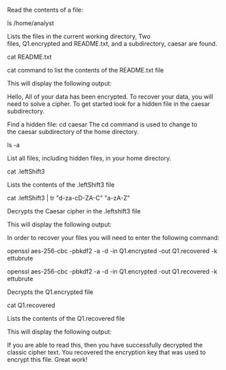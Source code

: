 Read the contents of a file:

ls /home/analyst

Lists the files in the current working directory, Two files, Q1.encrypted and README.txt, and a subdirectory, caesar are found.

cat README.txt

cat command to list the contents of the README.txt file

This will display the following output:

Hello,
All of your data has been encrypted. To recover your data, you will need to solve a cipher. To get started look for a hidden file in the caesar subdirectory.

Find a hidden file:
cd caesar
The cd command is used to change to the caesar subdirectory of the home directory.

ls -a

List all files, including hidden files, in your home directory.

cat .leftShift3

Lists the contents of the .leftShift3 file

cat .leftShift3 | tr "d-za-cD-ZA-C" "a-zA-Z"

Decrypts the Caesar cipher in the .leftshift3 file

This will display the following output:

In order to recover your files you will need to enter the following command:

openssl aes-256-cbc -pbkdf2 -a -d -in Q1.encrypted -out Q1.recovered -k ettubrute

openssl aes-256-cbc -pbkdf2 -a -d -in Q1.encrypted -out Q1.recovered -k ettubrute

Decrypts the Q1.encrypted file

cat Q1.recovered

Lists the contents of the Q1.recovered file

This will display the following output:

If you are able to read this, then you have successfully decrypted the classic cipher text. You recovered the encryption key that was used to encrypt this file. Great work!

